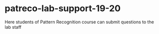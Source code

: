 # patreco-lab-support-19-20
Here students of Pattern Recognition course can submit questions to the lab staff 
